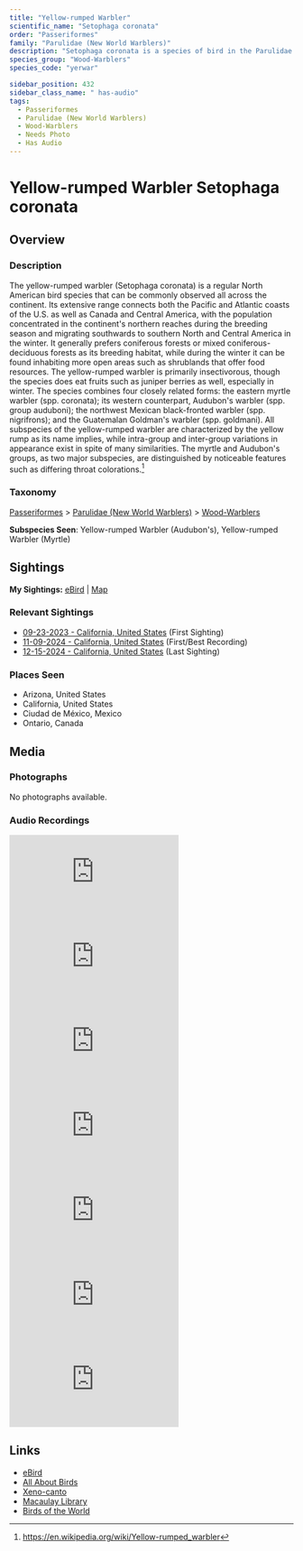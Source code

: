 ```yaml
---
title: "Yellow-rumped Warbler"
scientific_name: "Setophaga coronata"
order: "Passeriformes"
family: "Parulidae (New World Warblers)"
description: "Setophaga coronata is a species of bird in the Parulidae (New World Warblers) family. It has been observed 42 times. It has been recorded."
species_group: "Wood-Warblers"
species_code: "yerwar"

sidebar_position: 432
sidebar_class_name: " has-audio"
tags: 
  - Passeriformes
  - Parulidae (New World Warblers)
  - Wood-Warblers
  - Needs Photo
  - Has Audio
---
```


# Yellow-rumped Warbler <span className='sci_name'>Setophaga coronata</span>

## Overview

### Description
The yellow-rumped warbler (Setophaga coronata) is a regular North American bird species that can be commonly observed all across the continent. Its extensive range connects both the Pacific and Atlantic coasts of the U.S. as well as Canada and Central America, with the population concentrated in the continent's northern reaches during the breeding season and migrating southwards to southern North and Central America in the winter. It generally prefers coniferous forests or mixed coniferous-deciduous forests as its breeding habitat, while during the winter it can be found inhabiting more open areas such as shrublands that offer food resources. The yellow-rumped warbler is primarily insectivorous, though the species does eat fruits such as juniper berries as well, especially in winter.
The species combines four closely related forms: the eastern myrtle warbler (spp. coronata); its western counterpart, Audubon's warbler (spp. group auduboni); the northwest Mexican black-fronted warbler (spp. nigrifrons); and the Guatemalan Goldman's warbler (spp. goldmani). All subspecies of the yellow-rumped warbler are characterized by the yellow rump as its name implies, while intra-group and inter-group variations in appearance exist in spite of many similarities. The myrtle and Audubon's groups, as two major subspecies, are distinguished by noticeable features such as differing throat colorations.[^1]

[^1]: https://en.wikipedia.org/wiki/Yellow-rumped_warbler

### Taxonomy
[Passeriformes](/tags/passeriformes) > [Parulidae (New World Warblers)](/tags/parulidae-new-world-warblers) > [Wood-Warblers](/tags/wood-warblers)

**Subspecies Seen**: Yellow-rumped Warbler (Audubon's), Yellow-rumped Warbler (Myrtle)


## Sightings

**My Sightings:** [eBird](https://ebird.org/lifelist?r=world&time=life&spp=yerwar) | [Map](/map?species_code=yerwar)

### Relevant Sightings

* [09-23-2023 - California, United States](https://ebird.org/checklist/S150584251) (First Sighting)
* [11-09-2024 - California, United States](https://ebird.org/checklist/S202974271) (First/Best Recording)
* [12-15-2024 - California, United States](https://ebird.org/checklist/S205522237) (Last Sighting)

### Places Seen

* Arizona, United States
* California, United States
* Ciudad de México, Mexico
* Ontario, Canada



## Media
### Photographs
No photographs available.

### Audio Recordings
<iframe className="audio_iframe" src="https://macaulaylibrary.org/asset/626557552/embed" frameBorder="0" allowFullScreen></iframe>
<iframe className="audio_iframe" src="https://macaulaylibrary.org/asset/626485786/embed" frameBorder="0" allowFullScreen></iframe>
<iframe className="audio_iframe" src="https://macaulaylibrary.org/asset/626618143/embed" frameBorder="0" allowFullScreen></iframe>
<iframe className="audio_iframe" src="https://macaulaylibrary.org/asset/626684771/embed" frameBorder="0" allowFullScreen></iframe>
<iframe className="audio_iframe" src="https://macaulaylibrary.org/asset/627274877/embed" frameBorder="0" allowFullScreen></iframe>
<iframe className="audio_iframe" src="https://macaulaylibrary.org/asset/627593193/embed" frameBorder="0" allowFullScreen></iframe>
<iframe className="audio_iframe" src="https://macaulaylibrary.org/asset/627593194/embed" frameBorder="0" allowFullScreen></iframe>

## Links
* [eBird](https://ebird.org/species/yerwar) 
* [All About Birds](https://www.allaboutbirds.org/guide/yerwar) 
* [Xeno-canto](https://www.xeno-canto.org/species/setophaga-coronata) 
* [Macaulay Library](https://search.macaulaylibrary.org/catalog?taxonCode=yerwar&sort=rating_rank_desc)
* [Birds of the World](https://birdsoftheworld.org/bow/species/yerwar)
